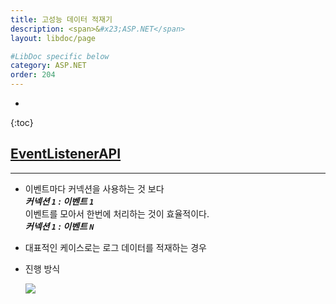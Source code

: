 ```yaml
---
title: 고성능 데이터 적재기
description: <span>&#x23;ASP.NET</span>
layout: libdoc/page

#LibDoc specific below
category: ASP.NET
order: 204
---
```

* 
{:toc}

## [EventListenerAPI](https://github.com/psmon/EventListenerAPI)
---
* 이벤트마다 커넥션을 사용하는 것 보다 <br/>***커넥션 `1` : 이벤트 `1`***<br/>
  이벤트를 모아서 한번에 처리하는 것이 효율적이다. <br/>***커넥션 `1` : 이벤트 `N`***
* 대표적인 케이스로는 로그 데이터를 적재하는 경우

* 진행 방식

    [![](https://mermaid.ink/img/pako:eNplUcFKw0AQ_ZWwJ4V-QaCCIRV6iCD1IlkPYzLa0GRTNruihIAHD0G9Ch5y6B9YsAqCX5Sm_-Bmk8a0LuwyM-_NzNuZlHixj8QklN1wmE-Nc9ugzFAHb5EJd_2Vb56-q8XrqHYvG-hk4rjqGseeiHkbs0B4U1e_O_EgGfsIYVoVi02xqp6LcvlIKatWefnxk205Dtyl1Wexfnkol-9V_rbPsC33wAYBV5DgYVu5J9MYDo0ziRKVcVTL63TqgK7fa1XTT1tEq9vDLjSm_7Lzib-8rkUP-ZfVDEMhlgxnY5YgF5piW2RAIuQRBL6afFqzKRFTjJASU5k-8BlVG8kUD6SIJ_fMI6bgEgdEzn0QaAeg1hUR8xrCpIuO_EANfstE7TnNevWWs1_X66tD?type=png)](https://mermaid-js.github.io/mermaid-live-editor/edit#pako:eNplUcFKw0AQ_ZWwJ4V-QaCCIRV6iCD1IlkPYzLa0GRTNruihIAHD0G9Ch5y6B9YsAqCX5Sm_-Bmk8a0LuwyM-_NzNuZlHixj8QklN1wmE-Nc9ugzFAHb5EJd_2Vb56-q8XrqHYvG-hk4rjqGseeiHkbs0B4U1e_O_EgGfsIYVoVi02xqp6LcvlIKatWefnxk205Dtyl1Wexfnkol-9V_rbPsC33wAYBV5DgYVu5J9MYDo0ziRKVcVTL63TqgK7fa1XTT1tEq9vDLjSm_7Lzib-8rkUP-ZfVDEMhlgxnY5YgF5piW2RAIuQRBL6afFqzKRFTjJASU5k-8BlVG8kUD6SIJ_fMI6bgEgdEzn0QaAeg1hUR8xrCpIuO_EANfstE7TnNevWWs1_X66tD)

<!-- 
graph TD 
event[불특정Event]
FSM[FSM Actor]
Batch[Batch Actor]
isIdeal{유휴시간\n초과}
isMax{최대갯수\n초과}
DB[(Database)]

event == Queue ==> FSM
FSM ==> isMax
isMax == N ==> isIdeal
isMax == Y ==> Batch
isIdeal == N ==> FSM
isIdeal == Y ==> Batch
Batch == BulkInsert ==> DB 
-->